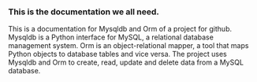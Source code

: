 ### This is the documentation we all need.
This is a documentation for Mysqldb and Orm of a project for github. Mysqldb is a Python interface for MySQL, a relational database management system. Orm is an object-relational mapper, a tool that maps Python objects to database tables and vice versa. The project uses Mysqldb and Orm to create, read, update and delete data from a MySQL database.
